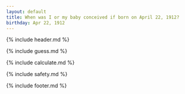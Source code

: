 ```yaml
---
layout: default
title: When was I or my baby conceived if born on April 22, 1912?
birthday: Apr 22, 1912
---
```


{% include header.md %}

{% include guess.md %}

{% include calculate.md %}

{% include safety.md %}

{% include footer.md %}



